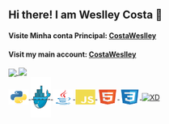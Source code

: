 ## Hi there! I am Weslley Costa 👋

#### Visite Minha conta Principal: [CostaWeslley](https://github.com/CostaWeslley)
#### Visit my main account: [CostaWeslley](https://github.com/CostaWeslley)

<div>
  <a href="https://github.com/CostaWeslley"/>
  <img align="center" height="180em" src="https://github-readme-stats.vercel.app/api?username=CostaWeslley&show_icons=true&&include_all_commits=true&count_private=true&title_color=67E480&bg_color=191622&text_color=E1E1E6&icon_color=988BC7&border_color=44475a">
  <img align="top" src="https://github-readme-stats.vercel.app/api/top-langs/?username=CostaWeslley&layout=compact&langs_count=8&title_color=67E480&bg_color=191622&text_color=E1E1E6&border_color=44475a">
</div>

<div>
  <img align="center" alt="Python" height="30" width="40" src="https://raw.githubusercontent.com/devicons/devicon/master/icons/python/python-original.svg">
  <img align="center" alt="Docker" height="80" width="40" src="https://raw.githubusercontent.com/devicons/devicon/master/icons/docker/docker-original.svg">
  <img align="center" alt="Java" height="30" width="40" src="https://raw.githubusercontent.com/devicons/devicon/master/icons/java/java-original.svg">
  <img align="center" alt="Js" height="30" width="40" src="https://raw.githubusercontent.com/devicons/devicon/master/icons/javascript/javascript-plain.svg">
  <img align="center" alt="HTML" height="30" width="40" src="https://raw.githubusercontent.com/devicons/devicon/master/icons/html5/html5-original.svg">
  <img align="center" alt="CSS" height="30" width="40" src="https://raw.githubusercontent.com/devicons/devicon/master/icons/css3/css3-original.svg">
  <img align="center" alt="XD" height="30" width="40" src="https://cdn.worldvectorlogo.com/logos/adobe-xd.svg">
</div>
